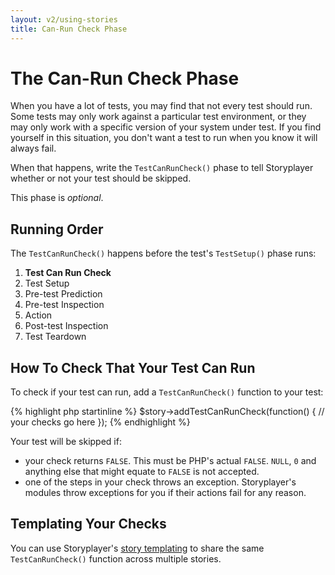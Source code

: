 ```yaml
---
layout: v2/using-stories
title: Can-Run Check Phase
---
```


# The Can-Run Check Phase

When you have a lot of tests, you may find that not every test should run.  Some tests may only work against a particular test environment, or they may only work with a specific version of your system under test.  If you find yourself in this situation, you don't want a test to run when you know it will always fail.

When that happens, write the `TestCanRunCheck()` phase to tell Storyplayer whether or not your test should be skipped.

This phase is *optional*.

## Running Order

The `TestCanRunCheck()` happens before the test's `TestSetup()` phase runs:

1. __Test Can Run Check__
1. Test Setup
1. Pre-test Prediction
1. Pre-test Inspection
1. Action
1. Post-test Inspection
1. Test Teardown

## How To Check That Your Test Can Run

To check if your test can run, add a `TestCanRunCheck()` function to your test:

{% highlight php startinline %}
$story->addTestCanRunCheck(function() {
	// your checks go here
});
{% endhighlight %}

Your test will be skipped if:

* your check returns `FALSE`. This must be PHP's actual `FALSE`. `NULL`, `0` and anything else that might equate to `FALSE` is not accepted.
* one of the steps in your check throws an exception. Storyplayer's modules throw exceptions for you if their actions fail for any reason.

## Templating Your Checks

You can use Storyplayer's [story templating](story-templates.html) to share the same `TestCanRunCheck()` function across multiple stories.